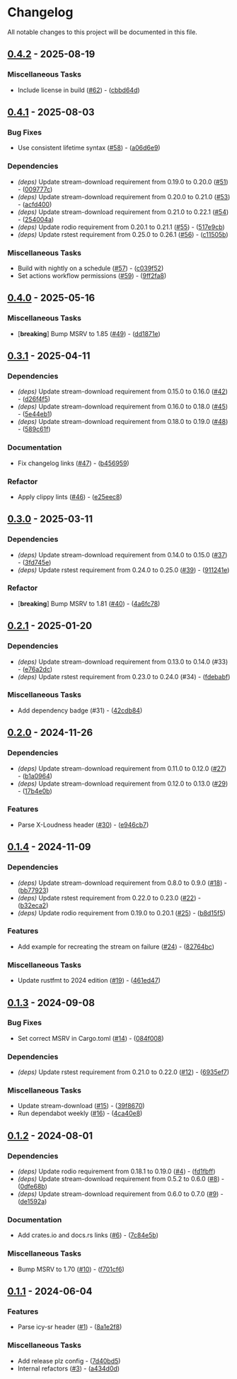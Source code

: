 # Changelog

All notable changes to this project will be documented in this file.

## [0.4.2](https://github.com/aschey/icy-metadata/compare/v0.4.1..v0.4.2) - 2025-08-19

### Miscellaneous Tasks

- Include license in build ([#62](https://github.com/aschey/icy-metadata/issues/62)) - ([cbbd64d](https://github.com/aschey/icy-metadata/commit/cbbd64d9e5c18750fa8909e57f854f00e8ae9059))

<!-- generated by git-cliff -->
## [0.4.1](https://github.com/aschey/icy-metadata/compare/v0.4.0..v0.4.1) - 2025-08-03

### Bug Fixes

- Use consistent lifetime syntax ([#58](https://github.com/aschey/icy-metadata/issues/58)) - ([a06d6e9](https://github.com/aschey/icy-metadata/commit/a06d6e958368c4f3ba72ad49cc82548d75a371e7))

### Dependencies

- *(deps)* Update stream-download requirement from 0.19.0 to 0.20.0 ([#51](https://github.com/aschey/icy-metadata/issues/51)) - ([009777c](https://github.com/aschey/icy-metadata/commit/009777c0502c57ed2e49e074d788ee32069b7f81))
- *(deps)* Update stream-download requirement from 0.20.0 to 0.21.0 ([#53](https://github.com/aschey/icy-metadata/issues/53)) - ([acfd400](https://github.com/aschey/icy-metadata/commit/acfd40097c0eab89bc38421c3c572f1602935de0))
- *(deps)* Update stream-download requirement from 0.21.0 to 0.22.1 ([#54](https://github.com/aschey/icy-metadata/issues/54)) - ([254004a](https://github.com/aschey/icy-metadata/commit/254004aa26f93948a2432029ccf843ca3d35cf64))
- *(deps)* Update rodio requirement from 0.20.1 to 0.21.1 ([#55](https://github.com/aschey/icy-metadata/issues/55)) - ([517e9cb](https://github.com/aschey/icy-metadata/commit/517e9cbec10a169d51ea89a6543053574e23dea4))
- *(deps)* Update rstest requirement from 0.25.0 to 0.26.1 ([#56](https://github.com/aschey/icy-metadata/issues/56)) - ([c11505b](https://github.com/aschey/icy-metadata/commit/c11505b9a5849ac5368192eb55231c7dcebda747))

### Miscellaneous Tasks

- Build with nightly on a schedule ([#57](https://github.com/aschey/icy-metadata/issues/57)) - ([c039f52](https://github.com/aschey/icy-metadata/commit/c039f5206f34d86bbad9ba6a66b28d06194c9150))
- Set actions workflow permissions ([#59](https://github.com/aschey/icy-metadata/issues/59)) - ([9ff2fa8](https://github.com/aschey/icy-metadata/commit/9ff2fa8ac2a57b943fa85160db855093df9d9761))

<!-- generated by git-cliff -->
## [0.4.0](https://github.com/aschey/icy-metadata/compare/v0.3.1..v0.4.0) - 2025-05-16

### Miscellaneous Tasks

- [**breaking**] Bump MSRV to 1.85 ([#49](https://github.com/aschey/icy-metadata/issues/49)) - ([dd1871e](https://github.com/aschey/icy-metadata/commit/dd1871e33af20fc49a16d8860c2c95bde59cd046))

<!-- generated by git-cliff -->
## [0.3.1](https://github.com/aschey/icy-metadata/compare/v0.3.0..v0.3.1) - 2025-04-11

### Dependencies

- *(deps)* Update stream-download requirement from 0.15.0 to 0.16.0 ([#42](https://github.com/aschey/icy-metadata/issues/42)) - ([d26f4f5](https://github.com/aschey/icy-metadata/commit/d26f4f5180530d0338a6c03e55caa9d42d0637a3))
- *(deps)* Update stream-download requirement from 0.16.0 to 0.18.0 ([#45](https://github.com/aschey/icy-metadata/issues/45)) - ([5e44eb1](https://github.com/aschey/icy-metadata/commit/5e44eb14c47dce21857f99de1e0d478cf8e1dcce))
- *(deps)* Update stream-download requirement from 0.18.0 to 0.19.0 ([#48](https://github.com/aschey/icy-metadata/issues/48)) - ([589c61f](https://github.com/aschey/icy-metadata/commit/589c61f050420418f326e84dff80095509933626))

### Documentation

- Fix changelog links ([#47](https://github.com/aschey/icy-metadata/issues/47)) - ([b456959](https://github.com/aschey/icy-metadata/commit/b45695996f31d7e9fb172b29433999f480049a42))

### Refactor

- Apply clippy lints ([#46](https://github.com/aschey/icy-metadata/issues/46)) - ([e25eec8](https://github.com/aschey/icy-metadata/commit/e25eec837526483c6b79f020f2707418736c15bf))

<!-- generated by git-cliff -->
## [0.3.0](https://github.com/aschey/icy-metadata/compare/v0.2.1..v0.3.0) - 2025-03-11

### Dependencies

- *(deps)* Update stream-download requirement from 0.14.0 to 0.15.0 ([#37](https://github.com/aschey/icy-metadata/issues/37)) - ([3fd745e](https://github.com/aschey/icy-metadata/commit/3fd745e83bd0ebde481525f02415182862c09b81))
- *(deps)* Update rstest requirement from 0.24.0 to 0.25.0 ([#39](https://github.com/aschey/icy-metadata/issues/39)) - ([911241e](https://github.com/aschey/icy-metadata/commit/911241e0d8b87e021a0c66036ed5eee312878926))

### Refactor

- [**breaking**] Bump MSRV to 1.81 ([#40](https://github.com/aschey/icy-metadata/issues/40)) - ([4a6fc78](https://github.com/aschey/icy-metadata/commit/4a6fc78d5499f98d76cd5c0d0eaf750460e9ad43))

<!-- generated by git-cliff -->
## [0.2.1](https://github.com/aschey/stream-download-rs/compare/v0.2.0..v0.2.1) - 2025-01-20

### Dependencies

- *(deps)* Update stream-download requirement from 0.13.0 to 0.14.0 (#33) - ([e76a2dc](https://github.com/aschey/stream-download-rs/commit/e76a2dcfcb311e4709428bfe0057d6981a186b17))
- *(deps)* Update rstest requirement from 0.23.0 to 0.24.0 (#34) - ([fdebabf](https://github.com/aschey/stream-download-rs/commit/fdebabfbffe39c17e6e2854ceaf65792161987e1))

### Miscellaneous Tasks

- Add dependency badge (#31) - ([42cdb84](https://github.com/aschey/stream-download-rs/commit/42cdb84c7ceff8133e6d3505b3a4c022b25d454b))

<!-- generated by git-cliff -->
## [0.2.0](https://github.com/aschey/stream-download-rs/compare/v0.1.4..v0.2.0) - 2024-11-26

### Dependencies

- *(deps)* Update stream-download requirement from 0.11.0 to 0.12.0 ([#27](https://github.com/aschey/icy-metadata/pull/27)) - ([b1a0964](https://github.com/aschey/stream-download-rs/commit/b1a09640d470b7baeeaa991eb0e4102b4f664ea5))
- *(deps)* Update stream-download requirement from 0.12.0 to 0.13.0 ([#29](https://github.com/aschey/icy-metadata/pull/29)) - ([17b4e0b](https://github.com/aschey/stream-download-rs/commit/17b4e0b6ac7492d4281360efb23160fbc909a1ba))

### Features

- Parse X-Loudness header ([#30](https://github.com/aschey/icy-metadata/pull/30)) - ([e946cb7](https://github.com/aschey/stream-download-rs/commit/e946cb7cd727386e58e6338e1918641c8d5cd4ae))

<!-- generated by git-cliff -->
## [0.1.4](https://github.com/aschey/stream-download-rs/compare/v0.1.3..v0.1.4) - 2024-11-09

### Dependencies

- *(deps)* Update stream-download requirement from 0.8.0 to 0.9.0 ([#18](https://github.com/aschey/icy-metadata/pull/18)) - ([bb77923](https://github.com/aschey/stream-download-rs/commit/bb7792377130763efecbdd1a2951872bb69bc845))
- *(deps)* Update rstest requirement from 0.22.0 to 0.23.0 ([#22](https://github.com/aschey/icy-metadata/pull/22)) - ([b32eca2](https://github.com/aschey/stream-download-rs/commit/b32eca200a85c3123f1ea54bb2e5cbc092b931b8))
- *(deps)* Update rodio requirement from 0.19.0 to 0.20.1 ([#25](https://github.com/aschey/icy-metadata/pull/25)) - ([b8d15f5](https://github.com/aschey/stream-download-rs/commit/b8d15f50e37f3a974aaa8b63c7e24c6c6a729c47))

### Features

- Add example for recreating the stream on failure ([#24](https://github.com/aschey/icy-metadata/pull/24)) - ([82764bc](https://github.com/aschey/stream-download-rs/commit/82764bcbaff1306c547133eb310fe3767ef16031))

### Miscellaneous Tasks

- Update rustfmt to 2024 edition ([#19](https://github.com/aschey/icy-metadata/pull/19)) - ([461ed47](https://github.com/aschey/stream-download-rs/commit/461ed47ab4cf03c7d5e9e3cbba7b039ddcea67fb))

<!-- generated by git-cliff -->
## [0.1.3](https://github.com/aschey/stream-download-rs/compare/v0.1.2..v0.1.3) - 2024-09-08

### Bug Fixes

- Set correct MSRV in Cargo.toml ([#14](https://github.com/aschey/icy-metadata/pull/14)) - ([084f008](https://github.com/aschey/stream-download-rs/commit/084f008c4316226681cc512655a9fb55baa05bc8))

### Dependencies

- *(deps)* Update rstest requirement from 0.21.0 to 0.22.0 ([#12](https://github.com/aschey/icy-metadata/pull/12)) - ([6935ef7](https://github.com/aschey/stream-download-rs/commit/6935ef758c7ca59014e5b24581b7c7f4e5479ed1))

### Miscellaneous Tasks

- Update stream-download ([#15](https://github.com/aschey/icy-metadata/pull/15)) - ([39f8670](https://github.com/aschey/stream-download-rs/commit/39f8670f33086de27482a355cccd7d877cd8a0a7))
- Run dependabot weekly ([#16](https://github.com/aschey/icy-metadata/pull/16)) - ([4ca40e8](https://github.com/aschey/stream-download-rs/commit/4ca40e8b3e8705fa91ebe81d51f46047a0bf6d4b))

<!-- generated by git-cliff -->
## [0.1.2](https://github.com/aschey/stream-download-rs/compare/v0.1.1..v0.1.2) - 2024-08-01

### Dependencies

- *(deps)* Update rodio requirement from 0.18.1 to 0.19.0 ([#4](https://github.com/aschey/icy-metadata/pull/4)) - ([fd1fbff](https://github.com/aschey/stream-download-rs/commit/fd1fbffda9d0e009d3915ecd0ed7585c72532067))
- *(deps)* Update stream-download requirement from 0.5.2 to 0.6.0 ([#8](https://github.com/aschey/icy-metadata/pull/8)) - ([0dfe68b](https://github.com/aschey/stream-download-rs/commit/0dfe68b1921dd8979806cccded242d7a5b592c68))
- *(deps)* Update stream-download requirement from 0.6.0 to 0.7.0 ([#9](https://github.com/aschey/icy-metadata/pull/9)) - ([de1592a](https://github.com/aschey/stream-download-rs/commit/de1592a133ea5a59f025a045fcad5a11eb2c16b7))

### Documentation

- Add crates.io and docs.rs links ([#6](https://github.com/aschey/icy-metadata/pull/6)) - ([7c84e5b](https://github.com/aschey/stream-download-rs/commit/7c84e5bcb16056d7715dea950687a36836dd948d))

### Miscellaneous Tasks

- Bump MSRV to 1.70 ([#10](https://github.com/aschey/icy-metadata/pull/10)) - ([f701cf6](https://github.com/aschey/stream-download-rs/commit/f701cf680077ab84fd4fbc4252428bbbf875759c))

<!-- generated by git-cliff -->
## [0.1.1](https://github.com/aschey/stream-download-rs/compare/v0.1.0..v0.1.1) - 2024-06-04

### Features

- Parse icy-sr header ([#1](https://github.com/aschey/icy-metadata/pull/1)) - ([8a1e2f8](https://github.com/aschey/stream-download-rs/commit/8a1e2f836346a7b61dcf336bb96e001b4bdf9e03))

### Miscellaneous Tasks

- Add release plz config - ([7d40bd5](https://github.com/aschey/stream-download-rs/commit/7d40bd50163f90df27a0186e1de9dbbb5673b8fe))
- Internal refactors ([#3](https://github.com/aschey/icy-metadata/pull/3)) - ([a434d0d](https://github.com/aschey/stream-download-rs/commit/a434d0db588444f919e93115ed65bd75407fc552))

<!-- generated by git-cliff -->
